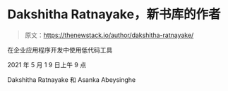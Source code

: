 # Dakshitha Ratnayake，新书库的作者

> 原文：<https://thenewstack.io/author/dakshitha-ratnayake/>

在企业应用程序开发中使用低代码工具

2021 年 5 月 1 9 日上午 9 点

Dakshitha Ratnayake 和 Asanka Abeysinghe